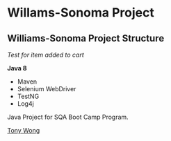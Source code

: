 # Willams-Sonoma Project
## Williams-Sonoma Project Structure

*Test for item added to cart*

**Java 8**

* Maven
* Selenium WebDriver
* TestNG
* Log4j

Java Project for SQA Boot Camp Program. 

[Tony Wong](https://github.com/TStarboard)
